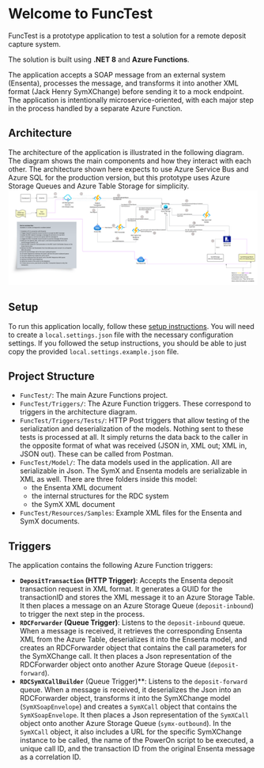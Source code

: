 # Welcome to FuncTest

FuncTest is a prototype application to test a solution for a remote deposit capture system. 

The solution is built using **.NET 8** and **Azure Functions**.

The application accepts a SOAP message from an external system (Ensenta), processes the message, and transforms it 
into another XML format (Jack Henry SymXChange) before sending it to a mock endpoint. The application is intentionally 
microservice-oriented, with each major step in the process handled by a separate Azure Function.

## Architecture
The architecture of the application is illustrated in the following diagram. The diagram shows the main components
and how they interact with each other. The architecture shown here expects to use Azure Service Bus and Azure SQL for the 
production version, but this prototype uses Azure Storage Queues and Azure Table Storage for simplicity.
![Architecture Diagram](Resources/Images/RDC-architecture.png)

## Setup
To run this application locally, follow these [setup instructions](SETUP.md). You will need to create a `local.settings.json`
file with the necessary configuration settings. If you followed the setup instructions, you should be able to just 
copy the provided `local.settings.example.json` file.

## Project Structure
- `FuncTest/`: The main Azure Functions project.
- `FuncTest/Triggers/`: The Azure Function triggers. These correspond to triggers in the architecture diagram.
- `FuncTest/Triggers/Tests/`: HTTP Post triggers that allow testing of the serialization and deserialization of the models. 
Nothing sent to these tests is processed at all. It simply returns the data back to the caller in the opposite format of
what was received (JSON in, XML out; XML in, JSON out). These can be called from Postman.
- `FuncTest/Model/`: The data models used in the application. All are serializable in Json. The SymX and Ensenta models 
are serializable in XML as well. There are three folders inside this model:
    - the Ensenta XML document
    - the internal structures for the RDC system
    - the SymX XML document
- `FuncTest/Resources/Samples`: Example XML files for the Ensenta and SymX documents.

## Triggers
The application contains the following Azure Function triggers:
- **`DepositTransaction` (HTTP Trigger)**: Accepts the Ensenta deposit transaction request in XML format. It generates a GUID for
the transactionID and stores the XML message it to an Azure Storage Table. It then places a message on an Azure Storage Queue
  (`deposit-inbound`) to trigger the next step in the process.
- **`RDCForwarder` (Queue Trigger)**: Listens to the `deposit-inbound` queue. When a message is received, it retrieves the corresponding
Ensenta XML from the Azure Table, deserializes it into the Ensenta model, and creates an RDCForwarder object that contains the call
parameters for the SymXChange call. It then places a Json representation of the RDCForwarder object onto another Azure Storage Queue
  (`deposit-forward`).
- **`RDCSymXCallBuilder`** (Queue Trigger)**: Listens to the `deposit-forward` queue. When a message is received, it deserializes the Json
into an RDCForwarder object, transforms it into the SymXChange model (`SymXSoapEnvelope`) and creates a `SymXCall` object that 
contains the `SymXSoapEnvelope`. It then places a Json representation of the `SymXCall` object onto another Azure Storage Queue
  (`symx-outbound`). In the `SymXCall` object, it also includes a URL for the specific SymXChange instance to be called, the name of the 
PowerOn script to be executed, a unique call ID, and the transaction ID from the original Ensenta message as a correlation ID.